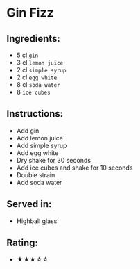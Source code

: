 # Gin Fizz

## Ingredients:
- 5 cl `gin`
- 3 cl `lemon juice`
- 2 cl `simple syrup`
- 2 cl `egg white`
- 8 cl `soda water`
- 8 `ice cubes`

## Instructions:
- Add gin
- Add lemon juice
- Add simple syrup
- Add egg white
- Dry shake for 30 seconds
- Add ice cubes and shake for 10 seconds
- Double strain
- Add soda water

## Served in:
- Highball glass

## Rating:
- ★★★☆☆